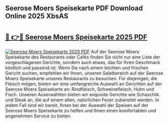## Seerose Moers Speisekarte PDF Download Online 2025 XbsAS

# <h2><a href="http://gc8m2u.nevu.top/?p=Seerose+Moers+Speisekarte">🔗 👉🔴 Seerose Moers Speisekarte 2025 PDF</a></h2>

[![Seerose Moers Speisekarte 2025 PDF](https://i.imgur.com/dBaPXMq.png)](http://gc8m2u.nevu.top/?p=Seerose+Moers+Speisekarte)
Auf der Seerose Moers Speisekarte des Restaurants oder Cafés finden Sie nicht nur eine Liste der vorgeschlagenen Gerichte, sondern auch etwas, das für Ihren Geschmack köstlich und passend ist. Wenn Sie nach einem leichten und frischen Gericht suchen, empfehlen wir Ihnen, unseren Salatbereich auf der Seerose Moers Speisekarte unseres Restaurants zu besuchen. Für diejenigen, die Fleisch mögen, bieten wir eine umfangreiche Auswahl an Gerichten auf der Seerose Moers Speisekarte an: Rindfleisch, Schweinefleisch, Huhn und Fisch. Unseren Auserwählten bieten wir exquisite Gerichte wie Schaschlik und Steak an, die auf einem alten, natürlichen Feuer zubereitet werden. In jedem Fall sind wir bereit, Ihnen bei der Auswahl der Speisen auf der Seerose Moers Speisekarte zu helfen und Ihnen einen komfortablen und angenehmen Service zu bieten.
